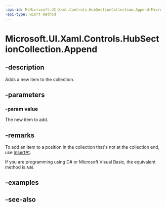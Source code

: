 ```yaml
---
-api-id: M:Microsoft.UI.Xaml.Controls.HubSectionCollection.Append(Microsoft.UI.Xaml.Controls.HubSection)
-api-type: winrt method
---
```


<!-- Method syntax
public void Append(Windows.UI.Xaml.Controls.HubSection value)
-->

# Microsoft.UI.Xaml.Controls.HubSectionCollection.Append

## -description
Adds a new item to the collection.

## -parameters
### -param value
The new item to add.

## -remarks
To add an item to a position in the collection that's not at the collection end, use [InsertAt](hubsectioncollection_insertat_504446638.md).

If you are programming using C# or Microsoft Visual Basic, the equivalent method is `Add`.

## -examples

## -see-also
